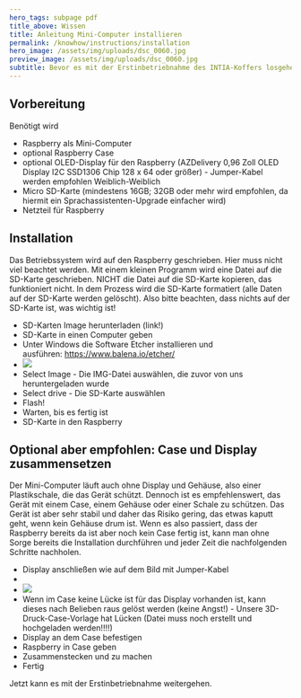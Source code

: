 ```yaml
---
hero_tags: subpage pdf
title_above: Wissen
title: Anleitung Mini-Computer installieren
permalink: /knowhow/instructions/installation
hero_image: /assets/img/uploads/dsc_0060.jpg
preview_image: /assets/img/uploads/dsc_0060.jpg
subtitle: Bevor es mit der Erstinbetriebnahme des INTIA-Koffers losgehen kann, muss der Mini-Computer installiert werden. Dazu findest du hier die Anleitung.
---
```


<!--StartFragment-->

## Vorbereitung 

Benötigt wird

- Raspberry als Mini-Computer
- optional Raspberry Case
- optional OLED-Display für den Raspberry (AZDelivery 0,96 Zoll OLED Display I2C SSD1306 Chip 128 x 64 oder größer) - Jumper-Kabel werden empfohlen Weiblich-Weiblich
- Micro SD-Karte (mindestens 16GB; 32GB oder mehr wird empfohlen, da hiermit ein Sprachassistenten-Upgrade einfacher wird)
- Netzteil für Raspberry

## Installation 

Das Betriebssystem wird auf den Raspberry geschrieben. Hier muss nicht viel beachtet werden. Mit einem kleinen Programm wird eine Datei auf die SD-Karte geschrieben. NICHT die Datei auf die SD-Karte kopieren, das funktioniert nicht. In dem Prozess wird die SD-Karte formatiert (alle Daten auf der SD-Karte werden gelöscht). Also bitte beachten, dass nichts auf der SD-Karte ist, was wichtig ist!

- SD-Karten Image herunterladen (link!)
- SD-Karte in einen Computer geben
- Unter Windows die Software Etcher installieren und ausführen: <https://www.balena.io/etcher/>
- ![](https://wiki.th-koeln.de/download/attachments/27691881/image2022-1-14_13-44-25.png?version=1&modificationDate=1642418237042&api=v2)
- Select Image - Die IMG-Datei auswählen, die zuvor von uns heruntergeladen wurde
- Select drive - Die SD-Karte auswählen
- Flash!
- Warten, bis es fertig ist
- SD-Karte in den Raspberry

## Optional aber empfohlen: Case und Display zusammensetzen 

Der Mini-Computer läuft auch ohne Display und Gehäuse, also einer Plastikschale, die das Gerät schützt. Dennoch ist es empfehlenswert, das Gerät mit einem Case, einem Gehäuse oder einer Schale zu schützen. Das Gerät ist aber sehr stabil und daher das Risiko gering, das etwas kaputt geht, wenn kein Gehäuse drum ist. Wenn es also passiert, dass der Raspberry bereits da ist aber noch kein Case fertig ist, kann man ohne Sorge bereits die Installation durchführen und jeder Zeit die nachfolgenden Schritte nachholen.

- Display anschließen wie auf dem Bild mit Jumper-Kabel
-
- ![](https://m.media-amazon.com/images/I/611iVBH-XFS._SL1500_.jpg)
- Wenn im Case keine Lücke ist für das Display vorhanden ist, kann dieses nach Belieben raus gelöst werden (keine Angst!) - Unsere 3D-Druck-Case-Vorlage hat Lücken (Datei muss noch erstellt und hochgeladen werden!!!!)
- Display an dem Case befestigen
- Raspberry in Case geben
- Zusammenstecken und zu machen
- Fertig

Jetzt kann es mit der Erstinbetriebnahme weitergehen.

<!--EndFragment-->
